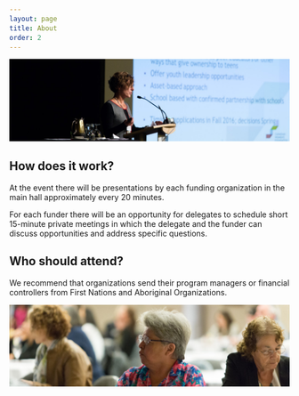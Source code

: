 ```yaml
---
layout: page
title: About
order: 2
---
```


![](/public/img/presenter.jpg)

## How does it work?

At the event there will be presentations by each funding organization in the main hall approximately every 20 minutes.

For each funder there will be an opportunity for delegates to schedule short 15-minute private meetings in which the delegate and the funder can discuss opportunities and address specific questions.


## Who should attend?

We recommend that organizations send their program managers or financial controllers from First Nations and Aboriginal Organizations.

![](/public/img/delegate.jpg)
